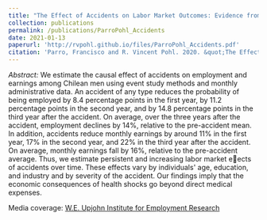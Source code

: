 ```yaml
---
title: "The Effect of Accidents on Labor Market Outcomes: Evidence from Chile"
collection: publications
permalink: /publications/ParroPohl_Accidents
date: 2021-01-13
paperurl: 'http://rvpohl.github.io/files/ParroPohl_Accidents.pdf'
citation: 'Parro, Francisco and R. Vincent Pohl. 2020. &quot;The Effect of Accidents on Labor Market Outcomes: Evidence from Chile.&quot; Accepted at <i>Health Economics<\i>.'
---
```

<i>Abstract:</i> 
We estimate the causal effect of accidents on employment and earnings among
Chilean men using event study methods and monthly administrative data. An accident
of any type reduces the probability of being employed by 8.4 percentage points in the
first year, by 11.2 percentage points in the second year, and by 14.8 percentage points
in the third year after the accident. On average, over the three years after the accident,
employment declines by 14%, relative to the pre-accident mean. In addition, accidents
reduce monthly earnings by around 11% in the first year, 17% in the second year, and
22% in the third year after the accident. On average, monthly earnings fall by 16%,
relative to the pre-accident average. Thus, we estimate persistent and increasing labor
market eects of accidents over time. These effects vary by individuals' age, education,
and industry and by severity of the accident. Our findings imply that the economic
consequences of health shocks go beyond direct medical expenses.

Media coverage: [W.E. Upjohn Institute for Employment Research](https://www.upjohn.org/research-highlights/education-heads-earning-loss-health-shocks)
